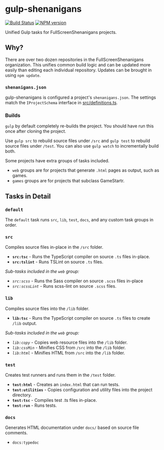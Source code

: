# gulp-shenanigans
[![Build Status](https://travis-ci.org/FullScreenShenanigans/gulp-shenanigans.svg?branch=master)](https://travis-ci.org/FullScreenShenanigans/gulp-shenanigans)
[![NPM version](https://badge.fury.io/js/gulp-shenanigans.svg)](http://badge.fury.io/js/gulp-shenanigans)

Unified Gulp tasks for FullScreenShenanigans projects.

## Why?

There are over two dozen repositories in the FullScreenShenanigans organization.
This unifies common build logic and can be updated more easily than editing each individual repository.
Updates can be brought in using `npm update`.

### `shenanigans.json`

gulp-shenanigans is configured a project's `shenanigans.json`.
The settings match the `IProjectSchema` interface in [src/definitions.ts](src/definitions.ts).


### Builds

`gulp` by default completely re-builds the project.
You should have run this once after cloning the project.

Use `gulp src` to rebuild source files under `/src` and `gulp test` to rebuild source files under `/test`.
You can also use `gulp watch` to incrementally build both.

Some projects have extra groups of tasks included.
* `web` groups are for projects that generate `.html` pages as output, such as games.
* `games` groups are for projects that subclass GameStartr.

## Tasks in Detail

### `default`

The `default` task runs `src`, `lib`, `test`, `docs`, and any custom task groups in order.

### `src`

Compiles source files in-place in the `/src` folder.

* **`src:tsc`** - Runs the TypeScript compiler on source `.ts` files in-place.
* **`src:tslint`** - Runs TSLint on source `.ts` files.

*Sub-tasks included in the `web` group:*

* *`src:scss`* - Runs the Sass compiler on source `.scss` files in-place
* *`src:scssLint`* - Runs scss-lint on source `.scss` files.

### `lib`

Compiles source files into the `/lib` folder.

* **`lib:tsc`** - Runs the TypeScript compiler on source `.ts` files to create `/lib` output.

*Sub-tasks included in the `web` group:*

* *`lib:copy`* - Copies web resource files into the `/lib` folder.
* *`lib:cssMin`* - Minifies CSS from `/src` into the `/lib` folder.
* *`lib:html`* - Minifies HTML from `/src` into the `/lib` folder.

### `test`

Creates test runners and runs them in the `/test` folder.

* **`test:html`** - Creates an `index.html` that can run tests.
* **`test:utilities`** - Copies configuration and utility files into the project directory.
* **`test:tsc`** - Compiles test .ts files in-place.
* **`test:run`** - Runs tests.

### `docs`

Generates HTML documentation under `docs/` based on source file comments.

* `docs:typedoc`
